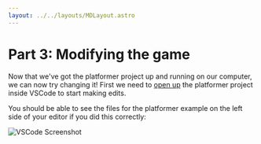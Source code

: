 ```yaml
---
layout: ../../layouts/MDLayout.astro
---
```

# Part 3: Modifying the game
Now that we've got the platformer project up and running on our computer, we can now try changing it! First we need to [open up](https://code.visualstudio.com/docs/editor/workspaces) the platformer project inside VSCode to start making edits.

You should be able to see the files for the platformer example on the left side of your editor if you did this correctly:

<img alt="VSCode Screenshot" class="large" src="/img/tutorial/VSCode-platformer-files.webp"/>